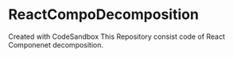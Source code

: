 # ReactCompoDecomposition
Created with CodeSandbox
This Repository consist code of React Componenet decomposition.
